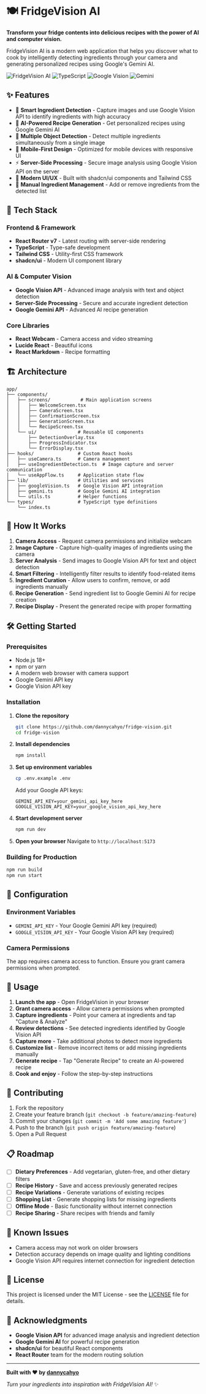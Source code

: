 # 🍽️ FridgeVision AI

**Transform your fridge contents into delicious recipes with the power of AI and computer vision.**

FridgeVision AI is a modern web application that helps you discover what to cook by intelligently detecting ingredients through your camera and generating personalized recipes using Google's Gemini AI.

![FridgeVision AI](https://img.shields.io/badge/React-Router-blue) ![TypeScript](https://img.shields.io/badge/TypeScript-Ready-blue) ![Google Vision](https://img.shields.io/badge/Google-Vision-orange) ![Gemini](https://img.shields.io/badge/Google-Gemini-green)

## ✨ Features

- 📸 **Smart Ingredient Detection** - Capture images and use Google Vision API to identify ingredients with high accuracy
- 🤖 **AI-Powered Recipe Generation** - Get personalized recipes using Google Gemini AI
- 🎯 **Multiple Object Detection** - Detect multiple ingredients simultaneously from a single image
- 📱 **Mobile-First Design** - Optimized for mobile devices with responsive UI
- ⚡ **Server-Side Processing** - Secure image analysis using Google Vision API on the server
- 🎨 **Modern UI/UX** - Built with shadcn/ui components and Tailwind CSS
- 🔧 **Manual Ingredient Management** - Add or remove ingredients from the detected list

## 🚀 Tech Stack

### Frontend & Framework

- **React Router v7** - Latest routing with server-side rendering
- **TypeScript** - Type-safe development
- **Tailwind CSS** - Utility-first CSS framework
- **shadcn/ui** - Modern UI component library

### AI & Computer Vision

- **Google Vision API** - Advanced image analysis with text and object detection
- **Server-Side Processing** - Secure and accurate ingredient detection
- **Google Gemini API** - Advanced AI recipe generation

### Core Libraries

- **React Webcam** - Camera access and video streaming
- **Lucide React** - Beautiful icons
- **React Markdown** - Recipe formatting

## 🏗️ Architecture

```
app/
├── components/
│   ├── screens/           # Main application screens
│   │   ├── WelcomeScreen.tsx
│   │   ├── CameraScreen.tsx
│   │   ├── ConfirmationScreen.tsx
│   │   ├── GenerationScreen.tsx
│   │   └── RecipeScreen.tsx
│   └── ui/               # Reusable UI components
│       ├── DetectionOverlay.tsx
│       ├── ProgressIndicator.tsx
│       └── ErrorDisplay.tsx
├── hooks/                # Custom React hooks
│   ├── useCamera.ts      # Camera management
│   ├── useIngredientDetection.ts  # Image capture and server communication
│   └── useAppFlow.ts     # Application state flow
├── lib/                  # Utilities and services
│   ├── googleVision.ts   # Google Vision API integration
│   ├── gemini.ts         # Google Gemini AI integration
│   └── utils.ts          # Helper functions
└── types/                # TypeScript type definitions
    └── index.ts
```

## 🎯 How It Works

1. **Camera Access** - Request camera permissions and initialize webcam
2. **Image Capture** - Capture high-quality images of ingredients using the camera
3. **Server Analysis** - Send images to Google Vision API for text and object detection
4. **Smart Filtering** - Intelligently filter results to identify food-related items
5. **Ingredient Curation** - Allow users to confirm, remove, or add ingredients manually
6. **Recipe Generation** - Send ingredient list to Google Gemini AI for recipe creation
7. **Recipe Display** - Present the generated recipe with proper formatting

## 🛠️ Getting Started

### Prerequisites

- Node.js 18+
- npm or yarn
- A modern web browser with camera support
- Google Gemini API key
- Google Vision API key

### Installation

1. **Clone the repository**

   ```bash
   git clone https://github.com/dannycahyo/fridge-vision.git
   cd fridge-vision
   ```

2. **Install dependencies**

   ```bash
   npm install
   ```

3. **Set up environment variables**

   ```bash
   cp .env.example .env
   ```

   Add your Google API keys:

   ```env
   GEMINI_API_KEY=your_gemini_api_key_here
   GOOGLE_VISION_API_KEY=your_google_vision_api_key_here
   ```

4. **Start development server**

   ```bash
   npm run dev
   ```

5. **Open your browser**
   Navigate to `http://localhost:5173`

### Building for Production

```bash
npm run build
npm run start
```

## 🔧 Configuration

### Environment Variables

- `GEMINI_API_KEY` - Your Google Gemini API key (required)
- `GOOGLE_VISION_API_KEY` - Your Google Vision API key (required)

### Camera Permissions

The app requires camera access to function. Ensure you grant camera permissions when prompted.

## 📱 Usage

1. **Launch the app** - Open FridgeVision in your browser
2. **Grant camera access** - Allow camera permissions when prompted
3. **Capture ingredients** - Point your camera at ingredients and tap "Capture & Analyze"
4. **Review detections** - See detected ingredients identified by Google Vision API
5. **Capture more** - Take additional photos to detect more ingredients
6. **Customize list** - Remove incorrect items or add missing ingredients manually
7. **Generate recipe** - Tap "Generate Recipe" to create an AI-powered recipe
8. **Cook and enjoy** - Follow the step-by-step instructions

## 🤝 Contributing

1. Fork the repository
2. Create your feature branch (`git checkout -b feature/amazing-feature`)
3. Commit your changes (`git commit -m 'Add some amazing feature'`)
4. Push to the branch (`git push origin feature/amazing-feature`)
5. Open a Pull Request

## 📋 Roadmap

- [ ] **Dietary Preferences** - Add vegetarian, gluten-free, and other dietary filters
- [ ] **Recipe History** - Save and access previously generated recipes
- [ ] **Recipe Variations** - Generate variations of existing recipes
- [ ] **Shopping List** - Generate shopping lists for missing ingredients
- [ ] **Offline Mode** - Basic functionality without internet connection
- [ ] **Recipe Sharing** - Share recipes with friends and family

## 🐛 Known Issues

- Camera access may not work on older browsers
- Detection accuracy depends on image quality and lighting conditions
- Google Vision API requires internet connection for ingredient detection

## 📄 License

This project is licensed under the MIT License - see the [LICENSE](LICENSE) file for details.

## 🙏 Acknowledgments

- **Google Vision API** for advanced image analysis and ingredient detection
- **Google Gemini AI** for powerful recipe generation
- **shadcn/ui** for beautiful React components
- **React Router** team for the modern routing solution

---

**Built with ❤️ by [dannycahyo](https://github.com/dannycahyo)**

_Turn your ingredients into inspiration with FridgeVision AI!_ ✨
